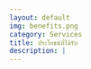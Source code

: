 ```yaml
---
layout: default
img: benefits.png
category: Services
title: ประโยชน์ที่ได้รับ
description: |
---
```

